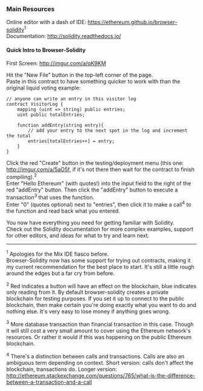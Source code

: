 ### Main Resources

Online editor with a dash of IDE: https://ethereum.github.io/browser-solidity<sup>1</sup>  
Documentation: http://solidity.readthedocs.io/

#### Quick Intro to Browser-Solidity

First Screen: http://imgur.com/a/qK9KM

Hit the "New File" button in the top-left corner of the page.  
Paste in this contract to have something quicker to work with than the original liquid voting example:

    // anyone can write an entry in this visitor log
    contract VisitorLog {
        mapping (uint => string) public entries;
        uint public totalEntries;

        function addEntry(string entry){
            // add your entry to the next spot in the log and increment the total
            entries[totalEntries++] = entry;
        }
    }

Click the red "Create" button in the testing/deployment menu (this one: http://imgur.com/a/5aO5f, if it's not there then wait for the contract to finish compiling).<sup>2</sup>  
Enter "Hello Ethereum" (with quotes!) into the input field to the right of the red "addEntry" button. Then click the "addEntry" button to execute a transaction<sup>3</sup> that uses the function.  
Enter "0" (quotes optional) next to "entries", then click it to make a call<sup>4</sup> to the function and read back what you entered.

You now have everything you need for getting familiar with Solidity.  
Check out the Solidity documentation for more complex examples, support for other editors, and ideas for what to try and learn next.

---

<sup>1</sup> Apologies for the Mix IDE fiasco before.  
Browser-Solidity now has some support for trying out contracts, making it my current recommendation for the best place to start. It's still a little rough around the edges but a far cry from before.

<sup>2</sup> Red indicates a button will have an effect on the blockchain, blue indicates only reading from it. By default browser-solidity creates a private blockchain for testing purposes. If you set it up to connect to the public blockchain, then make certain you're doing exactly what you want to do and nothing else. It's very easy to lose money if anything goes wrong.

<sup>3</sup> More database transaction than financial transaction in this case. Though it will still cost a very small amount to cover using the Ethereum network's resources. Or rather it would if this was happening on the public Ethereum blockchain.

<sup>4</sup> There's a distinction between calls and transactions. Calls are also an ambiguous term depending on context. Short version: calls don't affect the blockchain, transactions do. Longer version: http://ethereum.stackexchange.com/questions/765/what-is-the-difference-between-a-transaction-and-a-call
